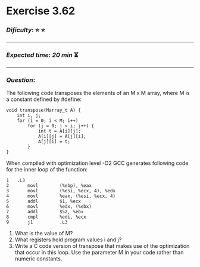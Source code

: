 Exercise 3.62
==============

### ***Dificulty***: :star: :star:

---

### ***Expected time***: ***20 min*** :hourglass_flowing_sand:

---

### ***Question***:
The following code transposes the elements of an M x M array, where M is a constant defined by #define:  

```
void transpose(Marray_t A) {
    int i, j;
    for (i = 0; i < M; i++)
        for (j = 0; j < i; j++) {
            int t = A[i][j];
            A[i][j] = A[j][i];
            A[j][i] = t;
        }
}
```  

When compiled with optimization level -O2 GCC generates following code for the inner loop of the function:  

```
1   .L3
2       movl        (%ebp), %eax
3       movl        (%esi, %ecx, 4), %edx
4       movl        %eax, (%esi, %ecx, 4)
5       addl        $1, %ecx
6       movl        %edx, (%ebx)
7       addl        $52, %ebx
8       cmpl        %edi, %ecx
9       j1          .L3
```  

1. What is the value of M?
2. What registers hold program values i and j?
3. Write a C code version of transpose that makes use of the optimization that occur in this loop. Use the parameter M in your code rather than numeric constants.